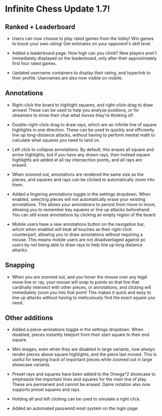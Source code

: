 # Infinite Chess Update 1.7!

## Ranked + Leaderboard

* Users can now choose to play rated games from the lobby! Win games to boost your own rating! Get estimates on your opponent's skill level.

* Added a leaderboard page. How high can you climb? New players aren't immediately displayed on the leaderboard, only after their approximately first four rated games.

* Updated username containers to display their rating, and hyperlink to their profile. Usernames are also now visible on mobile.

## Annotations

* Right-click the board to highlight squares, and right-click-drag to draw arrows! These can be used to help you analyze positions, or for streamers to show their chat what moves they're thinking of!

* Double-right-click-drag to draw *rays*, which are an infinite line of square highlights in one direction. These can be used to quickly and efficiently line up long-distance attacks, without having to perform mental math to calculate what squares you need to land on.

* Left click to collapse annotations. By default, this erases all square and arrow highlights, but if you have any drawn rays, then instead square highlights are added at all ray intersection points, and all rays are erased.

* When zoomed out, annotations are rendered the same size as the pieces, and squares and rays can be clicked to automatically zoom into them.

* Added a lingering annotations toggle in the settings dropdown. When enabled, selecting pieces will not automatically erase your existing annotations. This allows your annotations to persist from move to move, allowing you to remember key squares or line up attacks beforehand. You can still erase annotations by clicking an empty region of the board.

* Mobile users have a new annotations button on the navigation bar, which when enabled will treat all touches as their right-click counterpart, allowing you to draw annotations without requiring a mouse. This means mobile users are not disadvantaged against pc users by not being able to draw rays to help line up long distance attacks.

## Snapping

* When you are zoomed out, and you hover the mouse over any legal move line or ray, your mouse will snap to points on that line that cardinally intersect with other pieces, or annotations, and clicking will immediately zoom you into that point! This makes it quick and easy to line up attacks without having to meticulously find the exact square you need.

## Other additions

* Added a piece-animations toggle in the settings dropdown. When disabled, pieces instantly teleport from their start square to their end square.

* Mini images, even when they are disabled in large variants, now *always* render pieces above square highlights, and the piece last moved. This is useful for keeping track of important pieces while zoomed out in large showcase variants.

* Preset rays and squares have been added to the Omega^2 showcase to emphasize the important lines and squares for the main line of play. These are permanent and cannot be erased. Game notation also now supports preset squares and rays.

* Holding alt and left clicking can be used to simulate a right click.

* Added an automated password reset system on the login page.
